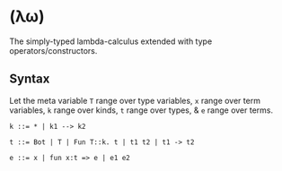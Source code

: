 # (λω)

The simply-typed lambda-calculus extended with type operators/constructors.

## Syntax

Let the meta variable
`T` range over type variables,
`x` range over term variables,
`k` range over kinds,
`t` range over types,
& `e` range over terms.
```
k ::= * | k1 --> k2

t ::= Bot | T | Fun T::k. t | t1 t2 | t1 -> t2

e ::= x | fun x:t => e | e1 e2
```
